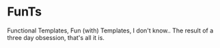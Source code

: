FunTs
=====

Functional Templates, Fun (with) Templates, I don't know.. The result of a three day obsession, that's all it is.
